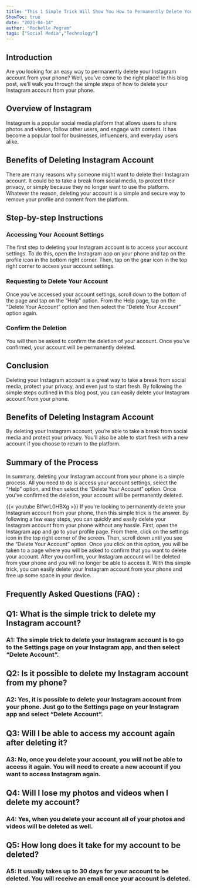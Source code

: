 ```yaml
---
title: "This 1 Simple Trick Will Show You How to Permanently Delete Your Instagram Account From Your Phone!"
ShowToc: true 
date: "2023-04-14"
author: "Rochelle Pegram" 
tags: ["Social Media","Technology"]
---
```

## Introduction

Are you looking for an easy way to permanently delete your Instagram account from your phone? Well, you’ve come to the right place! In this blog post, we’ll walk you through the simple steps of how to delete your Instagram account from your phone. 

## Overview of Instagram

Instagram is a popular social media platform that allows users to share photos and videos, follow other users, and engage with content. It has become a popular tool for businesses, influencers, and everyday users alike. 

## Benefits of Deleting Instagram Account

There are many reasons why someone might want to delete their Instagram account. It could be to take a break from social media, to protect their privacy, or simply because they no longer want to use the platform. Whatever the reason, deleting your account is a simple and secure way to remove your profile and content from the platform. 

## Step-by-step Instructions

### Accessing Your Account Settings

The first step to deleting your Instagram account is to access your account settings. To do this, open the Instagram app on your phone and tap on the profile icon in the bottom right corner. Then, tap on the gear icon in the top right corner to access your account settings. 

### Requesting to Delete Your Account

Once you’ve accessed your account settings, scroll down to the bottom of the page and tap on the “Help” option. From the Help page, tap on the “Delete Your Account” option and then select the “Delete Your Account” option again. 

### Confirm the Deletion

You will then be asked to confirm the deletion of your account. Once you’ve confirmed, your account will be permanently deleted. 

## Conclusion

Deleting your Instagram account is a great way to take a break from social media, protect your privacy, and even just to start fresh. By following the simple steps outlined in this blog post, you can easily delete your Instagram account from your phone. 

## Benefits of Deleting Instagram Account

By deleting your Instagram account, you’re able to take a break from social media and protect your privacy. You’ll also be able to start fresh with a new account if you choose to return to the platform. 

## Summary of the Process

In summary, deleting your Instagram account from your phone is a simple process. All you need to do is access your account settings, select the “Help” option, and then select the “Delete Your Account” option. Once you’ve confirmed the deletion, your account will be permanently deleted.

{{< youtube BlfwrL0HBXg >}} 
If you're looking to permanently delete your Instagram account from your phone, then this simple trick is the answer. By following a few easy steps, you can quickly and easily delete your Instagram account from your phone without any hassle. First, open the Instagram app and go to your profile page. From there, click on the settings icon in the top right corner of the screen. Then, scroll down until you see the “Delete Your Account” option. Once you click on this option, you will be taken to a page where you will be asked to confirm that you want to delete your account. After you confirm, your Instagram account will be deleted from your phone and you will no longer be able to access it. With this simple trick, you can easily delete your Instagram account from your phone and free up some space in your device.

## Frequently Asked Questions (FAQ) :
<h2>Q1: What is the simple trick to delete my Instagram account?</h2>

<h3>A1: The simple trick to delete your Instagram account is to go to the Settings page on your Instagram app, and then select “Delete Account”.</h3>

<h2>Q2: Is it possible to delete my Instagram account from my phone?</h2>

<h3>A2: Yes, it is possible to delete your Instagram account from your phone. Just go to the Settings page on your Instagram app and select “Delete Account”.</h3>

<h2>Q3: Will I be able to access my account again after deleting it?</h2>

<h3>A3: No, once you delete your account, you will not be able to access it again. You will need to create a new account if you want to access Instagram again.</h3>

<h2>Q4: Will I lose my photos and videos when I delete my account?</h2>

<h3>A4: Yes, when you delete your account all of your photos and videos will be deleted as well.</h3>

<h2>Q5: How long does it take for my account to be deleted?</h2>

<h3>A5: It usually takes up to 30 days for your account to be deleted. You will receive an email once your account is deleted.</h3>




